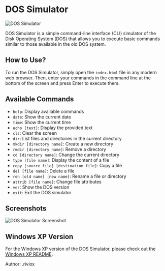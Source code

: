 # DOS Simulator

![DOS Simulator](https://media.discordapp.net/attachments/906532815196270642/1135968779713650840/image.png?width=1080&height=532)

DOS Simulator is a simple command-line interface (CLI) simulator of the Disk Operating System (DOS) that allows you to execute basic commands similar to those available in the old DOS system.

## How to Use?

To run the DOS Simulator, simply open the `index.html` file in any modern web browser. Then, enter your commands in the command line at the bottom of the screen and press Enter to execute them.

## Available Commands

- `help`: Display available commands
- `date`: Show the current date
- `time`: Show the current time
- `echo [text]`: Display the provided text
- `cls`: Clear the screen
- `dir`: List files and directories in the current directory
- `mkdir [directory name]`: Create a new directory
- `rmdir [directory name]`: Remove a directory
- `cd [directory name]`: Change the current directory
- `type [file name]`: Display the content of a file
- `copy [source file] [destination file]`: Copy a file
- `del [file name]`: Delete a file
- `ren [old name] [new name]`: Rename a file or directory
- `attrib [file name]`: Change file attributes
- `ver`: Show the DOS version
- `exit`: Exit the DOS simulator
## Screenshots

![DOS Simulator Screenshot](https://media.discordapp.net/attachments/906532815196270642/1135968779713650840/image.png?width=1080&height=532)

## Windows XP Version

For the Windows XP version of the DOS Simulator, please check out the [Windows XP README](/src_xp/README.md).

Author: .riviox

